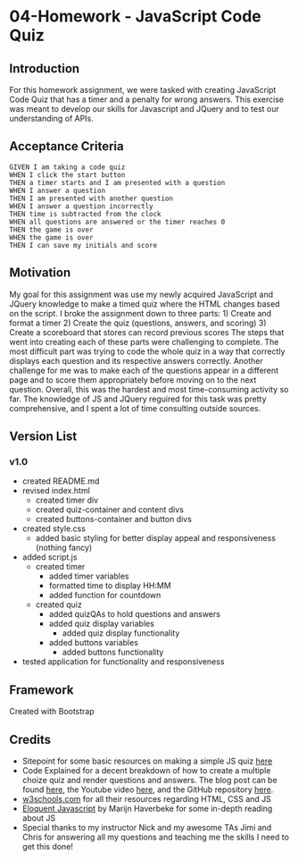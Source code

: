 # 04-Homework - JavaScript Code Quiz

## Introduction
For this homework assignment, we were tasked with creating JavaScript Code Quiz that has a timer and a penalty for wrong answers. This exercise was meant to develop our skills for Javascript and JQuery and to test our understanding of APIs.

## Acceptance Criteria
```
GIVEN I am taking a code quiz
WHEN I click the start button
THEN a timer starts and I am presented with a question
WHEN I answer a question
THEN I am presented with another question
WHEN I answer a question incorrectly
THEN time is subtracted from the clock
WHEN all questions are answered or the timer reaches 0
THEN the game is over
WHEN the game is over
THEN I can save my initials and score
```

## Motivation
My goal for this assignment was use my newly acquired JavaScript and JQuery knowledge to make a timed quiz where the HTML changes based on the script. I broke the assignment down to three parts:
    1) Create and format a timer
    2) Create the quiz (questions, answers, and scoring)
    3) Create a scoreboard that stores can record previous scores
The steps that went into creating each of these parts were challenging to complete. The most difficult part was trying to code the whole quiz in a way that correctly displays each question and its respective answers correctly. Another challenge for me was to make each of the questions appear in a different page and to score them appropriately before moving on to the next question. Overall, this was the hardest and most time-consuming activity so far. The knowledge of JS and JQuery reguired for this task was pretty comprehensive, and I spent a lot of time consulting outside sources.

## Version List
### v1.0
* created README.md
* revised index.html
    * created timer div
    * created quiz-container and content divs
    * created buttons-container and button divs
* created style.css
    * added basic styling for better display appeal and responsiveness (nothing fancy)
* added script.js
    * created timer
        * added timer variables
        * formatted time to display HH:MM
        * added function for countdown
    * created quiz
        * added quizQAs to hold questions and answers
        * added quiz display variables
            * added quiz display functionality
        * added buttons variables
            * added buttons functionality      
* tested application for functionality and responsiveness

## Framework

Created with Bootstrap

## Credits
* Sitepoint for some basic resources on making a simple JS quiz [here](https://www.sitepoint.com/simple-javascript-quiz/)
* Code Explained for a decent breakdown of how to create a multiple choize quiz and render questions and answers. The blog post can be found [here](https://www.codeexplained.org/2018/10/create-multiple-choice-quiz-using-javascript.html), the Youtube video [here](https://youtu.be/49pYIMygIcU), and the GitHub repository [here](https://github.com/CodeExplainedRepo/Multiple-Choice-Quiz-JavaScript).
* [w3schools.com](https://www.w3schools.com/) for all their resources regarding HTML, CSS and JS
* [Eloquent Javascript](https://eloquentjavascript.net/) by Marijn Haverbeke for some in-depth reading about JS
* Special thanks to my instructor Nick and my awesome TAs Jimi and Chris for answering all my questions and teaching me the skills I need to get this done!